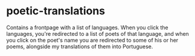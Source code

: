# poetic-translations
Contains a frontpage with a list of languages. When you click the languages, you're redirected to a list of poets of that language, and when you click on the poet's name you are redirected to some of his or her poems, alongside my translations of them into Portuguese.  
